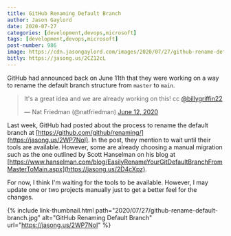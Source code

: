 ```yaml
---
title: GitHub Renaming Default Branch
author: Jason Gaylord
date: 2020-07-27
categories: [development,devops,microsoft]
tags: [development,devops,microsoft]
post-number: 986
image: https://cdn.jasongaylord.com/images/2020/07/27/github-rename-default-branch.jpg
bitly: https://jasong.us/2CZ12cL
---
```


GitHub had announced back on June 11th that they were working on a way to rename the default branch structure from `master` to `main`. 

<blockquote class="twitter-tweet"><p lang="en" dir="ltr">It&#39;s a great idea and we are already working on this! cc <a href="https://twitter.com/billygriffin22?ref_src=twsrc%5Etfw">@billygriffin22</a></p>&mdash; Nat Friedman (@natfriedman) <a href="https://twitter.com/natfriedman/status/1271253144442253312?ref_src=twsrc%5Etfw">June 12, 2020</a></blockquote> <script async src="https://platform.twitter.com/widgets.js" charset="utf-8"></script>

Last week, GitHub had posted about the process to rename the default branch at [https://github.com/github/renaming/](https://jasong.us/2WP7NoI). In the post, they mention to wait until their tools are available. However, some are already choosing a manual migration such as the one outlined by Scott Hanselman on his blog at [https://www.hanselman.com/blog/EasilyRenameYourGitDefaultBranchFromMasterToMain.aspx](https://jasong.us/2D4cXpz).

For now, I think I'm waiting for the tools to be available. However, I may update one or two projects manually just to get a better feel for the changes.

{% include link-thumbnail.html path="2020/07/27/github-rename-default-branch.jpg" alt="GitHub Renaming Default Branch" url="https://jasong.us/2WP7NoI" %}